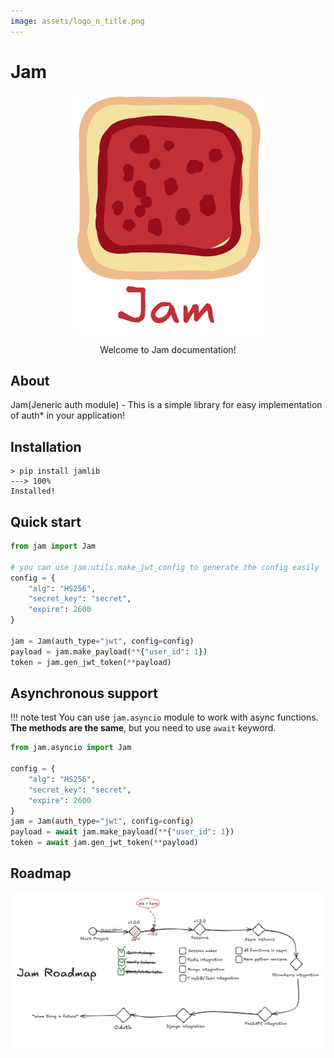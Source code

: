 ```yaml
---
image: assets/logo_n_title.png
---
```


# Jam

<div style="text-align: center;">
    <img alt="logo" src="assets/loog_n_title.png" />
    <p>Welcome to Jam documentation!</p>
</div>

## About
Jam(Jeneric auth module) - This is a simple library for easy implementation
of auth* in your application!

## Installation
<!-- termynal -->
```
> pip install jamlib
---> 100%
Installed!
```

## Quick start
```python
from jam import Jam

# you can use jam.utils.make_jwt_config to generate the config easily
config = {
    "alg": "HS256",
    "secret_key": "secret",
    "expire": 2600
}

jam = Jam(auth_type="jwt", config=config)
payload = jam.make_payload(**{"user_id": 1})
token = jam.gen_jwt_token(**payload)
```

## Asynchronous support
!!! note test
    You can use `jam.asyncio` module to work with async functions. **The methods are the same**, but you need to use `await` keyword.


```python
from jam.asyncio import Jam

config = {
    "alg": "HS256",
    "secret_key": "secret",
    "expire": 2600
}
jam = Jam(auth_type="jwt", config=config)
payload = await jam.make_payload(**{"user_id": 1})
token = await jam.gen_jwt_token(**payload)
```

## Roadmap
![ROADMAP](assets/roadmap.png)
